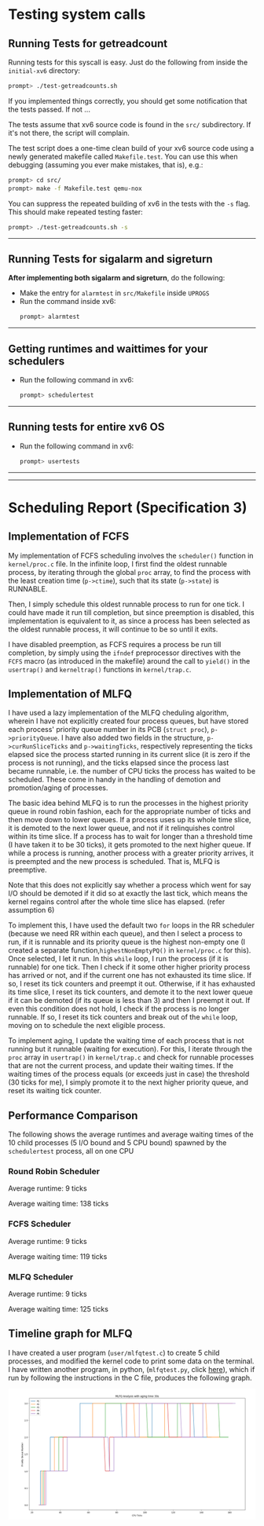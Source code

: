 # Testing system calls

## Running Tests for getreadcount

Running tests for this syscall is easy. Just do the following from
inside the `initial-xv6` directory:

```sh
prompt> ./test-getreadcounts.sh
```

If you implemented things correctly, you should get some notification
that the tests passed. If not ...

The tests assume that xv6 source code is found in the `src/` subdirectory.
If it's not there, the script will complain.

The test script does a one-time clean build of your xv6 source code
using a newly generated makefile called `Makefile.test`. You can use
this when debugging (assuming you ever make mistakes, that is), e.g.:

```sh
prompt> cd src/
prompt> make -f Makefile.test qemu-nox
```

You can suppress the repeated building of xv6 in the tests with the
`-s` flag. This should make repeated testing faster:

```sh
prompt> ./test-getreadcounts.sh -s
```

---

## Running Tests for sigalarm and sigreturn

**After implementing both sigalarm and sigreturn**, do the following:
- Make the entry for `alarmtest` in `src/Makefile` inside `UPROGS`
- Run the command inside xv6:
    ```sh
    prompt> alarmtest
    ```

---

## Getting runtimes and waittimes for your schedulers
- Run the following command in xv6:
    ```sh
    prompt> schedulertest
    ```  
---

## Running tests for entire xv6 OS
- Run the following command in xv6:
    ```sh
    prompt> usertests
    ```

---

---

# Scheduling Report (Specification 3)

## Implementation of FCFS

My implementation of FCFS scheduling involves the `scheduler()` function in `kernel/proc.c` file. In the infinite loop, I first find the oldest runnable process, by iterating through the global `proc` array, to find the process with the least creation time (`p->ctime`), such that its state (`p->state`) is RUNNABLE.

Then, I simply schedule this oldest runnable process to run for one tick. I could have made it run till completion, but since preemption is disabled, this implementation is equivalent to it, as since a process has been selected as the oldest runnable process, it will continue to be so until it exits.

I have disabled preemption, as FCFS requires a process be run till completion, by simply using the `ifndef` preprocessor directives with the `FCFS` macro (as introduced in the makefile) around the call to `yield()` in the `usertrap()` and `kerneltrap()` functions in `kernel/trap.c`.

## Implementation of MLFQ

I have used a lazy implementation of the MLFQ cheduling algorithm, wherein I have not explicitly created four process queues, but have stored each process' priority queue number in its PCB (`struct proc`), `p->priorityQueue`. I have also added two fields in the structure, `p->curRunSliceTicks` and `p->waitingTicks`, respectively representing the ticks elapsed sice the process started running in its current slice (it is zero if the process is not running), and the ticks elapsed since the process last became runnable, i.e. the number of CPU ticks the process has waited to be scheduled. These come in handy in the handling of demotion and promotion/aging of processes.

The basic idea behind MLFQ is to run the processes in the highest priority queue in round robin fashion, each for the appropriate number of ticks and then move down to lower queues. If a process uses up its whole time slice, it is demoted to the next lower queue, and not if it relinquishes control within its time slice. If a process has to wait for longer than a threshold time (I have taken it to be 30 ticks), it gets promoted to the next higher queue. If while a process is running, another process with a greater priority arrives, it is preempted and the new process is scheduled. That is, MLFQ is preemptive.

Note that this does not explicitly say whether a process which went for say I/O should be demoted if it did so at exactly the last tick, which means the kernel regains control after the whole time slice has elapsed. (refer assumption 6)

To implement this, I have used the default two `for` loops in the RR scheduler (because we need RR within each queue), and then I select a process to run, if it is runnable and its priority queue is the highest non-empty one (I created a separate function,`highestNonEmptyPQ()` in `kernel/proc.c` for this). Once selected, I let it run. In this `while` loop, I run the process (if it is runnable) for one tick. Then I check if it some other higher priority process has arrived or not, and if the current one has not exhausted its time slice. If so, I reset its tick counters and preempt it out. Otherwise, if it has exhausted its time slice, I reset its tick counters, and demote it to the next lower queue if it can be demoted (if its queue is less than 3) and then I preempt it out. If even this condition does not hold, I check if the process is no longer runnable. If so, I reset its tick counters and break out of the `while` loop, moving on to schedule the next eligible process.

To implement aging, I update the waiting time of each process that is not running but it runnable (waiting for execution). For this, I iterate through the `proc` array in `usertrap()` in `kernel/trap.c` and check for runnable processes that are not the current process, and update their waiting times. If the waiting times of the process equals (or exceeds just in case) the threshold (30 ticks for me), I simply promote it to the next higher priority queue, and reset its waiting tick counter.

## Performance Comparison

The following shows the average runtimes and average waiting times of the 10 child processes (5 I/O bound and 5 CPU bound) spawned by the `schedulertest` process, all on one CPU

### Round Robin Scheduler

Average runtime: 9 ticks

Average waiting time: 138 ticks

### FCFS Scheduler

Average runtime: 9 ticks

Average waiting time: 119 ticks

### MLFQ Scheduler

Average runtime: 9 ticks

Average waiting time: 125 ticks

## Timeline graph for MLFQ

I have created a user program (`user/mlfqtest.c`) to create 5 child processes, and modified the kernel code to print some data on the terminal.
I have written another program, in python, (`mlfqtest.py`, click [here](/mlfqtest.py)), which if run by following the instructions in the C file, produces the following graph.

![Image not available, sorry](mlfq.png)